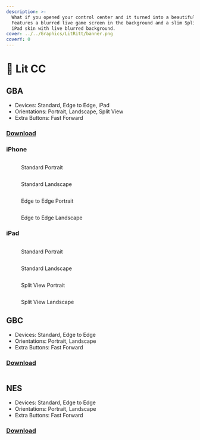 ```yaml
---
description: >-
  What if you opened your control center and it turned into a beautiful skin?
  Features a blurred live game screen in the background and a slim Split View
  iPad skin with live blurred background.
cover: ../../Graphics/LitRitt/banner.png
coverY: 0
---
```


# 🍎 Lit CC

## GBA

* Devices: Standard, Edge to Edge, iPad
* Orientations: Portrait, Landscape, Split View
* Extra Buttons: Fast Forward

### [Download](Lit-CC/GBA/skin.deltaskin)

### iPhone

<div>

<figure><img src="Lit-CC/GBA/Previews/iphone-portrait.png" alt=""><figcaption><p>Standard Portrait</p></figcaption></figure>

 

<figure><img src="Lit-CC/GBA/Previews/iphone-landscape.png" alt=""><figcaption><p>Standard Landscape</p></figcaption></figure>

 

<figure><img src="Lit-CC/GBA/Previews/iphone-e2e-portrait.png" alt=""><figcaption><p>Edge to Edge Portrait</p></figcaption></figure>

 

<figure><img src="Lit-CC/GBA/Previews/iphone-e2e-landscape.png" alt=""><figcaption><p>Edge to Edge Landscape</p></figcaption></figure>

</div>

### iPad

<div>

<figure><img src="Lit-CC/GBA/Previews/ipad-portrait.png" alt=""><figcaption><p>Standard Portrait</p></figcaption></figure>

 

<figure><img src="Lit-CC/GBA/Previews/ipad-landscape.png" alt=""><figcaption><p>Standard Landscape</p></figcaption></figure>

 

<figure><img src="Lit-CC/GBA/Previews/ipad-split-portrait.png" alt=""><figcaption><p>Split View Portrait</p></figcaption></figure>

 

<figure><img src="Lit-CC/GBA/Previews/ipad-split-landscape.png" alt=""><figcaption><p>Split View Landscape</p></figcaption></figure>

</div>

## GBC

* Devices: Standard, Edge to Edge
* Orientations: Portrait, Landscape
* Extra Buttons: Fast Forward

### [Download](Lit-CC/GBC/skin.deltaskin)

<figure><img src="Lit-CC/GBC/image.png" alt=""><figcaption></figcaption></figure>

## NES

* Devices: Standard, Edge to Edge
* Orientations: Portrait, Landscape
* Extra Buttons: Fast Forward

### [Download](Lit-CC/NES/skin.deltaskin)

<figure><img src="Lit-CC/NES/image.png" alt=""><figcaption></figcaption></figure>
